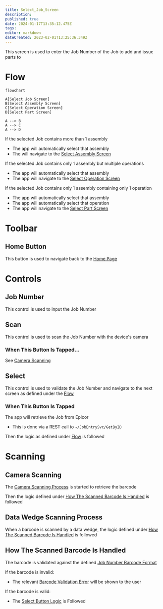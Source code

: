 ```yaml
---
title: Select_Job_Screen
description: 
published: true
date: 2024-01-17T13:35:12.475Z
tags: 
editor: markdown
dateCreated: 2023-02-01T13:25:36.349Z
---
```


This screen is used to enter the Job Number of the Job to add and issue parts to

# Flow
```mermaid
flowchart

A[Select Job Screen]
B[Select Assembly Screen]
C[Select Operation Screen]
D[Select Part Screen]

A --> B
A --> C
A --> D
```
If the selected Job contains more than 1 assembly
- The app will automatically select that assembly
- The will navigate to the [Select Assembly Screen](./Select_Assembly_Screen.md)

If the selected Job contains only 1 assembly but multiple operations
- The app will automatically select that assembly
- The app will navigate to the [Select Operation Screen](./Select_Operation_Screen.md)

If the selected Job contains only 1 assembly containing only 1 operation
- The app will automatically select that assembly
- The app will automatically select that operation
- The app will navigate to the [Select Part Screen](./Select_Part_Screen.md)


# Toolbar
## Home Button
This button is used to navigate back to the [Home Page](../../Home_Page.md)


# Controls
## Job Number
This control is used to input the Job Number


## Scan
This control is used to scan the Job Number with the device's camera

### When This Button Is Tapped...
See [Camera Scanning](#camera-scanning)


## Select
This control is used to validate the Job Number and navigate to the next screen as defined under the [Flow](#flow)

### When This Button Is Tapped
The app will retrieve the Job from Epicor
- This is done via a REST call to `~/JobEntrySvc/GetByID`

Then the logic as defined under [Flow](#flow) is followed


# Scanning
## Camera Scanning
The [Camera Scanning Process](../../../Scanning.md#camera-scanning) is started to retrieve the barcode

Then the logic defined under [How The Scanned Barcode Is Handled](#how-the-scanned-barcode-is-handled) is followed


## Data Wedge Scanning Process
When a barcode is scanned by a data wedge, the logic defined under [How The Scanned Barcode Is Handled](#how-the-scanned-barcode-is-handled) is followed


## How The Scanned Barcode Is Handled
The barcode is validated against the defined [Job Number Barcode Format](../../../Scanning.md#job-number)

If the barcode is invalid:
- The relevant [Barcode Validation Error](../../../Scanning.md#barcode-validation-errors) will be shown to the user

If the barcode is valid:
- The [Select Button Logic](#when-this-button-is-tapped-1) is Followed